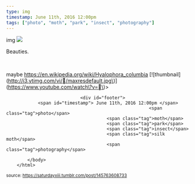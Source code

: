 ```yaml
---
type: img
timestamp: June 11th, 2016 12:00pm
tags: ["photo", "moth", "park", "insect", "photography"]
---
```

img
<img src="https://saturdayxiii.github.io/media/145763608733.jpg"/>
                                                                                          
Beauties.

<br/>

maybe <a href="https://en.wikipedia.org/wiki/Hyalophora_columbia" target="_blank">https://en.wikipedia.org/wiki/Hyalophora_columbia</a> \[!\[thumbnail\]\(http://i3.ytimg.com/vi//maxresdefault.jpg\)\]\(https://www.youtube.com/watch\?v=\)> 
                                    
                
                
                
                
                                <div id="footer">
                <span id="timestamp"> June 11th, 2016 12:00pm </span>
                                                          <span class="tag">photo</span>
                                          <span class="tag">moth</span>
                                          <span class="tag">park</span>
                                          <span class="tag">insect</span>
                                          <span class="tag">silk moth</span>
                                          <span class="tag">photography</span>
                                                    
            </body>
        </html>

        
<small>source: https://saturdayxiii.tumblr.com/post/145763608733</small>